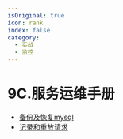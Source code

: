 ```yaml
---
isOriginal: true
icon: rank
index: false
category:
  - 实战
  - 监控
---
```


# 9C.服务运维手册

* [备份及恢复mysql](9c1.mysql-dump-restore.md)
* [记录和重放请求](9c2.request-record-replay.md)
